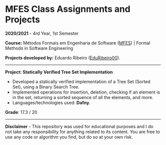 # MFES Class Assignments and Projects

**2020/2021** - 4rd Year, 1st Semester

**Course:** Métodos Formais em Engenharia de Software ([MFES](https://sigarra.up.pt/feup/pt/ucurr_geral.ficha_uc_view?pv_ocorrencia_id=459493)) | Formal Methods in Software Engineering

**Projects developed by:** Eduardo Ribeiro ([EduRibeiro00](https://github.com/EduRibeiro00)).

---

**Project: Statically Verified Tree Set Implementation**

* Developed a statically verified implementation of a Tree Set (Sorted Set), using a Binary Search Tree.
* Implemented operations for insertion, deletion, checking if an element is in the set, returning a sorted sequence of all the elements, and more.
* Languages/technologies used: **Dafny.**

**Grade**: 17.3 / 20

---

**Disclaimer** - This repository was used for educational purposes and I do not take any responsibility for anything related to its content. You are free to use any code or algorithm you find, but do so at your own risk.

